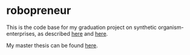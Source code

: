 # robopreneur

This is the code base for my graduation project on synthetic organism-enterprises, as described  [here](https://www.linkedin.com/pulse/why-im-building-robotic-entrepreneur-tom-rijntjes) and [here](http://blog.tomrijntjes.nl/tagged/SOE).

My master thesis can be found [here](https://www.academia.edu/s/b087becc92/an-experiment-in-engineering-a-synthetic-organism-enterprise).

